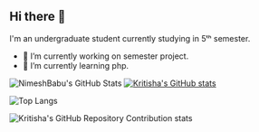## Hi there 👋
I'm an undergraduate student currently studying in 5ᵗʰ semester.
- 🔭 I’m currently working on semester project.
- 🌱 I’m currently learning php.

![NimeshBabu's GitHub Stats](https://github-readme-stats.vercel.app/api?username=NimeshBabu&show_icons=true&theme=dark)
[![Kritisha's GitHub stats](https://github-readme-stats.vercel.app/api?username=KritishaShrestha)](https://github.com/KritishaShrestha/github-readme-stats&theme=dark)

![Top Langs](https://github-readme-stats.vercel.app/api/top-langs/?username=KritishaShrestha&layout=compact)

![Kritisha's GitHub Repository Contribution stats](https://github-contributor-stats.vercel.app/api?username=KritishaShrestha&hide=B&theme=default)
